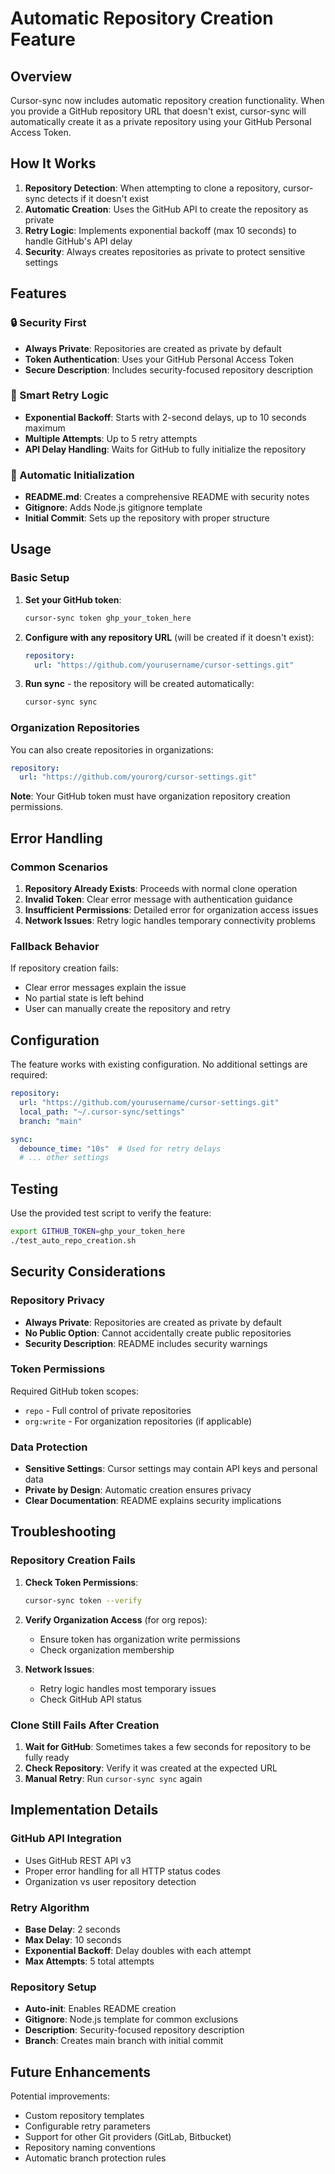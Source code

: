 # Automatic Repository Creation Feature

## Overview

Cursor-sync now includes automatic repository creation functionality. When you provide a GitHub repository URL that doesn't exist, cursor-sync will automatically create it as a private repository using your GitHub Personal Access Token.

## How It Works

1. **Repository Detection**: When attempting to clone a repository, cursor-sync detects if it doesn't exist
2. **Automatic Creation**: Uses the GitHub API to create the repository as private
3. **Retry Logic**: Implements exponential backoff (max 10 seconds) to handle GitHub's API delay
4. **Security**: Always creates repositories as private to protect sensitive settings

## Features

### 🔒 Security First

- **Always Private**: Repositories are created as private by default
- **Token Authentication**: Uses your GitHub Personal Access Token
- **Secure Description**: Includes security-focused repository description

### 🚀 Smart Retry Logic

- **Exponential Backoff**: Starts with 2-second delays, up to 10 seconds maximum
- **Multiple Attempts**: Up to 5 retry attempts
- **API Delay Handling**: Waits for GitHub to fully initialize the repository

### 📝 Automatic Initialization

- **README.md**: Creates a comprehensive README with security notes
- **Gitignore**: Adds Node.js gitignore template
- **Initial Commit**: Sets up the repository with proper structure

## Usage

### Basic Setup

1. **Set your GitHub token**:

   ```bash
   cursor-sync token ghp_your_token_here
   ```

2. **Configure with any repository URL** (will be created if it doesn't exist):

   ```yaml
   repository:
     url: "https://github.com/yourusername/cursor-settings.git"
   ```

3. **Run sync** - the repository will be created automatically:

   ```bash
   cursor-sync sync
   ```

### Organization Repositories

You can also create repositories in organizations:

```yaml
repository:
  url: "https://github.com/yourorg/cursor-settings.git"
```

**Note**: Your GitHub token must have organization repository creation permissions.

## Error Handling

### Common Scenarios

1. **Repository Already Exists**: Proceeds with normal clone operation
2. **Invalid Token**: Clear error message with authentication guidance
3. **Insufficient Permissions**: Detailed error for organization access issues
4. **Network Issues**: Retry logic handles temporary connectivity problems

### Fallback Behavior

If repository creation fails:

- Clear error messages explain the issue
- No partial state is left behind
- User can manually create the repository and retry

## Configuration

The feature works with existing configuration. No additional settings are required:

```yaml
repository:
  url: "https://github.com/yourusername/cursor-settings.git"
  local_path: "~/.cursor-sync/settings"
  branch: "main"

sync:
  debounce_time: "10s"  # Used for retry delays
  # ... other settings
```

## Testing

Use the provided test script to verify the feature:

```bash
export GITHUB_TOKEN=ghp_your_token_here
./test_auto_repo_creation.sh
```

## Security Considerations

### Repository Privacy

- **Always Private**: Repositories are created as private by default
- **No Public Option**: Cannot accidentally create public repositories
- **Security Description**: README includes security warnings

### Token Permissions

Required GitHub token scopes:

- `repo` - Full control of private repositories
- `org:write` - For organization repositories (if applicable)

### Data Protection

- **Sensitive Settings**: Cursor settings may contain API keys and personal data
- **Private by Design**: Automatic creation ensures privacy
- **Clear Documentation**: README explains security implications

## Troubleshooting

### Repository Creation Fails

1. **Check Token Permissions**:

   ```bash
   cursor-sync token --verify
   ```

2. **Verify Organization Access** (for org repos):
   - Ensure token has organization write permissions
   - Check organization membership

3. **Network Issues**:
   - Retry logic handles most temporary issues
   - Check GitHub API status

### Clone Still Fails After Creation

1. **Wait for GitHub**: Sometimes takes a few seconds for repository to be fully ready
2. **Check Repository**: Verify it was created at the expected URL
3. **Manual Retry**: Run `cursor-sync sync` again

## Implementation Details

### GitHub API Integration

- Uses GitHub REST API v3
- Proper error handling for all HTTP status codes
- Organization vs user repository detection

### Retry Algorithm

- **Base Delay**: 2 seconds
- **Max Delay**: 10 seconds
- **Exponential Backoff**: Delay doubles with each attempt
- **Max Attempts**: 5 total attempts

### Repository Setup

- **Auto-init**: Enables README creation
- **Gitignore**: Node.js template for common exclusions
- **Description**: Security-focused repository description
- **Branch**: Creates main branch with initial commit

## Future Enhancements

Potential improvements:

- Custom repository templates
- Configurable retry parameters
- Support for other Git providers (GitLab, Bitbucket)
- Repository naming conventions
- Automatic branch protection rules

